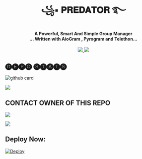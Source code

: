 <h1 align="center"><b> ꧁▪ 𝐏𝐑𝐄𝐃𝐀𝐓𝐎𝐑 ࿐ </b></h1>

<h4 align="center">A Powerful, Smart And Simple Group Manager <br> ... Written with AioGram , Pyrogram and Telethon...</h4>
<p align='center'>
  <a href="https://www.python.org/" alt="made-with-python"> <img src="https://img.shields.io/badge/Made%20with-Python-1f425f.svg?style=flat-square&logo=python&color=blue" /> </a>
  <a href="https://github.com/DEVIL-PREDATOR/PREDATOR/commit-activity" alt="Maintenance"> <img src="https://img.shields.io/badge/Maintained%3F-yes-green.svg?style=flat-square" /> </a>
</p>



## 🅡🅔🅟🅞 🅢🅣🅐🅣🅢
![github card](https://github-readme-stats.vercel.app/api/pin/?username=DEVIL-PREDATOR&repo=PREDATOR&theme=dark)
  


<a href="https://telegram.dog/PREDATOR_XD_BO"><img src="https://img.shields.io/badge/Telegram-Bot-blue.svg?logo=telegram"></a>


## CONTACT OWNER OF THIS REPO
<a href="https://telegram.dog/DARK_KNIGHT_XD"><img src="https://img.shields.io/badge/TELEGRAM-ID-blue.svg?logo=telegram"></a>

<a href="https://wa.me/text=+1 (309) 432-5781"><img src="https://img.shields.io/badge/WHATSAPP-NO-blue.svg?logo=WHATSAPP"></a>


## Deploy Now:
[![Deploy](https://www.herokucdn.com/deploy/button.svg)](https://heroku.com/deploy?template=https://github.com/DEVIL-PREDATOR/PREDATOR/tree/main)
